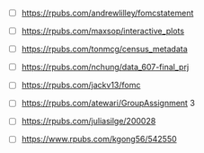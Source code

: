 - [ ] https://rpubs.com/andrewlilley/fomcstatement
- [ ] https://rpubs.com/maxsop/interactive_plots
- [ ] https://rpubs.com/tonmcg/census_metadata
- [ ] https://rpubs.com/nchung/data_607-final_prj
- [ ] https://rpubs.com/jackv13/fomc
- [ ] https://rpubs.com/atewari/GroupAssignment 3
- [ ] https://rpubs.com/juliasilge/200028
- [ ] https://www.rpubs.com/kgong56/542550

